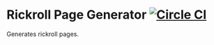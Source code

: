 # Rickroll Page Generator [![Circle CI](https://circleci.com/gh/xinxinw1/rickroll.png?circle-token=ba719f87123ee970d2ffb4ecb6c55f189f8e886b)](https://circleci.com/gh/xinxinw1/rickroll)

Generates rickroll pages.
